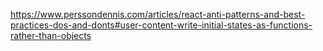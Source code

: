 https://www.perssondennis.com/articles/react-anti-patterns-and-best-practices-dos-and-donts#user-content-write-initial-states-as-functions-rather-than-objects